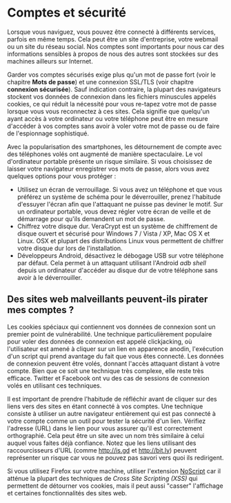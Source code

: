 Comptes et sécurité
===================

Lorsque vous naviguez, vous pouvez être connecté à différents services, parfois en même temps. Cela peut être un site d'entreprise, votre webmail ou un site du réseau social. Nos comptes sont importants pour nous car des informations sensibles à propos de nous des autres sont stockées sur des machines ailleurs sur Internet.

Garder vos comptes sécurisés exige plus qu'un mot de passe fort (voir le chapitre **Mots de passe**) et une connexion SSL/TLS (voir chapitre **connexion sécurisée**). Sauf indication contraire, la plupart des navigateurs stockent vos données de connexion dans les fichiers minuscules appelés cookies, ce qui réduit la nécessité pour vous re-tapez votre mot de passe lorsque vous vous reconnectez à ces sites. Cela signifie que quelqu'un ayant accès à votre ordinateur ou votre téléphone peut être en mesure d'accéder à vos comptes sans avoir à voler votre mot de passe ou de faire de l'espionnage sophistiqué.

Avec la popularisation des smartphones, les détournement de compte avec des téléphones volés ont augmenté de manière spectaculaire. Le vol d'ordinateur portable présente un risque similaire. Si vous choisissez de laisser votre navigateur enregistrer vos mots de passe, alors vous avez quelques options pour vous protéger :

 * Utilisez un écran de verrouillage. Si vous avez un téléphone et que vous préférez un système de schéma pour le déverrouiller, prenez l'habitude d'essuyer l'écran afin que l'attaquant ne puisse pas deviner le motif. Sur un ordinateur portable, vous devez régler votre écran de veille et de démarrage pour qu'ils demandent un mot de passe.
 * Chiffrez votre disque dur. VeraCrypt est un système de chiffrement de disque ouvert et sécurisé pour Windows 7 / Vista / XP, Mac OS X et Linux. OSX et plupart des distributions Linux vous permettent de chiffrer votre disque dur lors de l'installation.
 * Développeurs Android, désactivez le débogage USB sur votre téléphone par défaut. Cela permet à un attaquant utilisant l'Android *adb shell* depuis un ordinateur d'accéder au disque dur de votre téléphone sans avoir à le déverrouiller.


Des sites web malveillants peuvent-ils pirater mes comptes ?
------------------------------------------------------------

Les cookies spéciaux qui contiennent vos données de connexion sont un premier point de vulnérabilité. Une technique particulièrement populaire pour voler des données de connexion est appelé clickjacking, où l'utilisateur est amené à cliquer sur un lien en apparence anodin, l'exécution d'un script qui prend avantage du fait que vous êtes connecté. Les données de connexion peuvent être volés, donnant l'accès attaquant distant à votre compte. Bien que ce soit une technique très complexe, elle reste très efficace. Twitter et Facebook ont vu des cas de sessions de connexion volés en utilisant ces techniques.


Il est important de prendre l'habitude de réfléchir avant de cliquer sur des liens vers des sites en étant connecté à vos comptes. Une technique consiste à utiliser un autre navigateur entièrement qui est pas connecté à votre compte comme un outil pour tester la sécurité d'un lien. Vérifiez l'adresse (URL) dans le lien pour vous assurer qu'il est correctement orthographié. Cela peut être un site avec un nom très similaire à celui auquel vous faites déjà confiance. Notez que les liens utilisant des raccourcisseurs d'URL (comme http://is.gd et http://bit.ly) peuvent représenter un risque car vous ne pouvez pas savori vers quoi ils redirigent.

Si vous utilisez Firefox sur votre machine, utiliser l'extension [NoScript](http://noscript.net) car il atténue la plupart des techniques de *Cross Site Scripting (XSS)* qui permettent de détourner vos cookies, mais il peut aussi "casser" l'affichage et certaines fonctionnalités des sites web.
